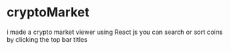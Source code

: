 # cryptoMarket
i made a crypto market viewer using React js
you can search or sort coins by clicking the top bar titles
